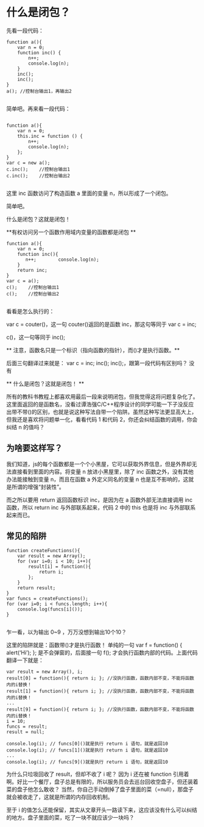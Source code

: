 # 什么是闭包？

先看一段代码：

```
function a(){
    var n = 0;
    function inc() {
        n++;
        console.log(n);
    }
    inc();  
    inc(); 
}
a(); //控制台输出1，再输出2


```

简单吧。再来看一段代码：

```

function a(){
    var n = 0;
    this.inc = function () {
        n++; 
        console.log(n);
    };
}
var c = new a();
c.inc();    //控制台输出1
c.inc();    //控制台输出2


```
这里 inc 函数访问了构造函数 a 里面的变量 n，所以形成了一个闭包。

简单吧。

什么是闭包？这就是闭包！

**有权访问另一个函数作用域内变量的函数都是闭包 **

```
function a(){
    var n = 0;
    function inc(){
       n++;        console.log(n);
    }
    return inc;
}
var c = a();
c();    //控制台输出1
c();    //控制台输出2


```

看看是怎么执行的：

var c = couter()，这一句 couter()返回的是函数 inc，那这句等同于 var c = inc;

c()，这一句等同于 inc();

** 注意，函数名只是一个标识（指向函数的指针），而()才是执行函数。**

后面三句翻译过来就是：  var c = inc;  inc();  inc();，跟第一段代码有区别吗？ 没有

** 什么是闭包？这就是闭包！ **

所有的教科书教程上都喜欢用最后一段来说明闭包，但我觉得这将问题复杂化了。这里面返回的是函数名，没看过谭浩强C/C++程序设计的同学可能一下子没反应出带不带()的区别，也就是说这种写法自带一个陷阱。虽然这种写法更显高大上，但我还是喜欢将问题单一化，看看代码 1 和代码 2，你还会纠结函数的调用，你会纠结 n 的值吗？


## 为啥要这样写？

我们知道，js的每个函数都是一个个小黑屋，它可以获取外界信息，但是外界却无法直接看到里面的内容。将变量 n 放进小黑屋里，除了 inc 函数之外，没有其他办法能接触到变量 n，而且在函数 a 外定义同名的变量 n 也是互不影响的，这就是所谓的增强“封装性”。

而之所以要用 return 返回函数标识 inc，是因为在 a 函数外部无法直接调用 inc 函数，所以 return inc 与外部联系起来，代码 2 中的 this 也是将 inc 与外部联系起来而已。

## 常见的陷阱

```
function createFunctions(){
    var result = new Array();
    for (var i=0; i < 10; i++){
        result[i] = function(){
            return i;
        };
    }
    return result;
}
var funcs = createFunctions();
for (var i=0; i < funcs.length; i++){
    console.log(funcs[i]());
}


```

乍一看，以为输出 0~9 ，万万没想到输出10个10？

这里的陷阱就是：函数带()才是执行函数！ 单纯的一句 var f = function() { alert(‘Hi’); }; 是不会弹窗的，后面接一句 f(); 才会执行函数内部的代码。上面代码翻译一下就是：

```
var result = new Array(), i;
result[0] = function(){ return i; }; //没执行函数，函数内部不变，不能将函数内的i替换！
result[1] = function(){ return i; }; //没执行函数，函数内部不变，不能将函数内的i替换！
...
result[9] = function(){ return i; }; //没执行函数，函数内部不变，不能将函数内的i替换！
i = 10;
funcs = result;
result = null;
 
console.log(i); // funcs[0]()就是执行 return i 语句，就是返回10
console.log(i); // funcs[1]()就是执行 return i 语句，就是返回10
...
console.log(i); // funcs[9]()就是执行 return i 语句，就是返回10

```

为什么只垃圾回收了 result，但却不收了 i 呢？ 因为 i 还在被 function 引用着啊。好比一个餐厅，盘子总是有限的，所以服务员会去巡台回收空盘子，但还装着菜的盘子他怎么敢收？ 当然，你自己手动倒掉了盘子里面的菜（=null），那盘子就会被收走了，这就是所谓的内存回收机制。

至于 i 的值怎么还能保留，其实从文章开头一路读下来，这应该没有什么可以纠结的地方。盘子里面的菜，吃了一块不就应该少一块吗？























